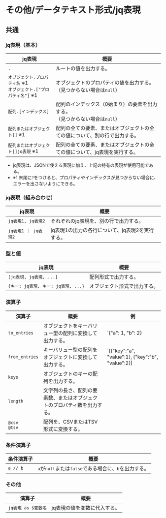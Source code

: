 # その他/データテキスト形式/jq表現

## 共通

### jq表現（基本）

| jq表現                                 | 概要                                                         |
| -------------------------------------- | ------------------------------------------------------------ |
| `.`                                    | ルートの値を出力する。                                       |
| `オブジェクト.プロパティ名` ※1<br />`オブジェクト.["プロパティ名"]` ※1 | オブジェクトのプロパティの値を出力する。<br />（見つからない場合は`null`）     |
| `配列.[インデックス]`                 | 配列のインデックス（0始まり）の要素を出力する。<br />（見つからない場合は`null`） |
| `配列またはオブジェクト[]` ※1           | 配列の全ての要素、またはオブジェクトの全ての値について、別の行で出力する。 |
| `配列またはオブジェクト[]jq表現` ※1 | 配列の全ての要素、またはオブジェクトの全ての値について、jq表現を実行する。 |

- jq表現は、JSONで使える表現に加え、上記の特有の表現が使用可能である。
- ※1 末尾に`?`をつけると、プロパティやインデックスが見つからない場合に、エラーを出さないようにできる。

### jq表現（組み合わせ）

| jq表現               | 概要                                             |
| -------------------- | ------------------------------------------------ |
| `jq表現1, jq表現2`   | それぞれのjq表現を、別の行で出力する。           |
| `jq表現1 ｜ jq表現2` | jq表現1の出力の各行について、jq表現2を実行する。 |

### 型と値

| jq表現                              | 概要                         |
| ----------------------------------- | ---------------------------- |
| `[jq表現, jq表現, ...]`             | 配列形式で出力する。         |
| `{キー: jq表現, キー: jq表現, ...}` | オブジェクト形式で出力する。 |

### 演算子

| 演算子             | 概要                                                         | 例                                                           |
| ------------------ | ------------------------------------------------------------ | ------------------------------------------------------------ |
| `to_entries`       | オブジェクトをキーバリュー型の配列に変換して出力する。       | `{"a": 1, "b": 2} | to_entries`<br />-> `[{"key":"a", "value":1}, {"key":"b", "value":2}]` |
| `from_entries`     | キーバリュー型の配列をオブジェクトに変換して出力する。       | `[{"key":"a", "value":1}, {"key":"b", "value":2}] | to_entries`<br />-> `{"a": 1, "b": 2}` |
| `keys`             | オブジェクトのキーの配列を出力する。                         |                                                              |
| `length`           | 文字列の長さ、配列の要素数、またはオブジェクトのプロパティ数を出力する。 |                                                              |
| `@csv`<br />`@tsv` | 配列を、CSVまたはTSV形式に変換する。                         |                                                              |

### 条件演算子

| 条件演算子 | 概要                                                  |
| ---------- | ----------------------------------------------------- |
| `a // b`   | `a`が`null`または`false`である場合に、`b`を出力する。 |

### その他

| 演算子              | 概要                         |
| ------------------- | ---------------------------- |
| `jq表現 as $変数名` | jq表現の値を変数に代入する。 |
